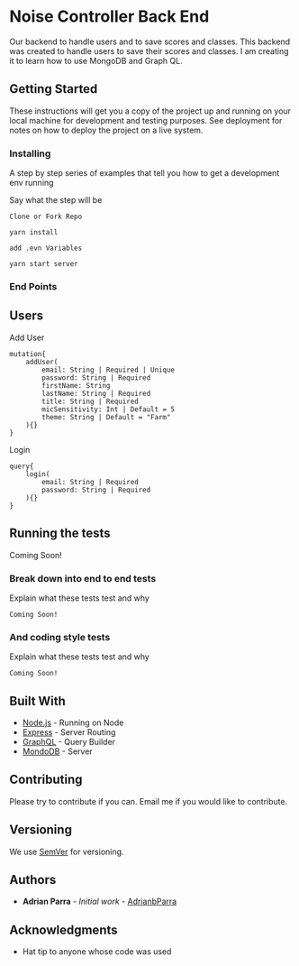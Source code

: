 # Noise Controller Back End

Our backend to handle users and to save scores and classes.
This backend was created to handle users to save their scores and classes. I am creating it to learn how to use MongoDB and Graph QL.

## Getting Started

These instructions will get you a copy of the project up and running on your local machine for development and testing purposes. See deployment for notes on how to deploy the project on a live system.


### Installing

A step by step series of examples that tell you how to get a development env running

Say what the step will be

```
Clone or Fork Repo

yarn install

add .evn Variables

yarn start server
```

### End Points

## Users

Add User
```
mutation{
    addUser(
        email: String | Required | Unique
        password: String | Required
        firstName: String
        lastName: String | Required
        title: String | Required
        micSensitivity: Int | Default = 5
        theme: String | Default = "Farm"
    ){}
}

```
Login
```
query{
    login(
        email: String | Required
        password: String | Required
    ){}
}
```

## Running the tests

Coming Soon!

### Break down into end to end tests

Explain what these tests test and why

```
Coming Soon!
```

### And coding style tests

Explain what these tests test and why

```
Coming Soon!
```

## Built With

* [Node.js](https://nodejs.org/en/docs/) - Running on Node
* [Express](https://expressjs.com/en/starter/installing.html) - Server Routing
* [GraphQL](https://graphql.org/graphql-js/running-an-express-graphql-server/) - Query Builder
* [MondoDB](http://mongodb.github.io/node-mongodb-native/3.4/quick-start/quick-start/) - Server

## Contributing

Please try to contribute if you can. Email me if you would like to contribute.

## Versioning

We use [SemVer](http://semver.org/) for versioning.

## Authors

* **Adrian Parra** - *Initial work* - [AdrianbParra](https://github.com/adrianbparra)


## Acknowledgments

* Hat tip to anyone whose code was used
